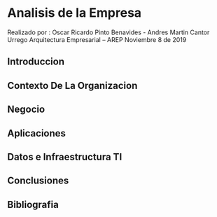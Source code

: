 # Analisis de la Empresa
Realizado por : Oscar Ricardo Pinto Benavides - Andres Martin Cantor Urrego
Arquitectura Empresarial – AREP
Noviembre 8 de 2019

## Introduccion
## Contexto De La Organizacion
## Negocio
## Aplicaciones
## Datos e Infraestructura TI
## Conclusiones
## Bibliografia



